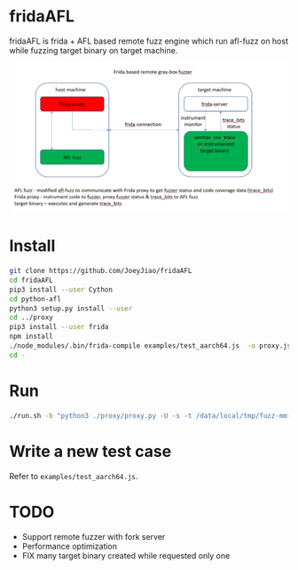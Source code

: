 # fridaAFL
fridaAFL is frida + AFL based remote fuzz engine which run afl-fuzz on host while fuzzing target binary on target machine.

![design](assets/fridaAFL.PNG)

# Install
```bash
git clone https://github.com/JoeyJiao/fridaAFL
cd fridaAFL
pip3 install --user Cython
cd python-afl
python3 setup.py install --user
cd ../proxy
pip3 install --user frida
npm install
./node_modules/.bin/frida-compile examples/test_aarch64.js  -o proxy.js
cd -
```

# Run
```bash
./run.sh -b "python3 ./proxy/proxy.py -U -s -t /data/local/tmp/fuzz-mm-parser" -i input -o findings -m none -j 1
```

# Write a new test case
Refer to `examples/test_aarch64.js`.

# TODO
+ Support remote fuzzer with fork server
+ Performance optimization
+ FIX many target binary created while requested only one

